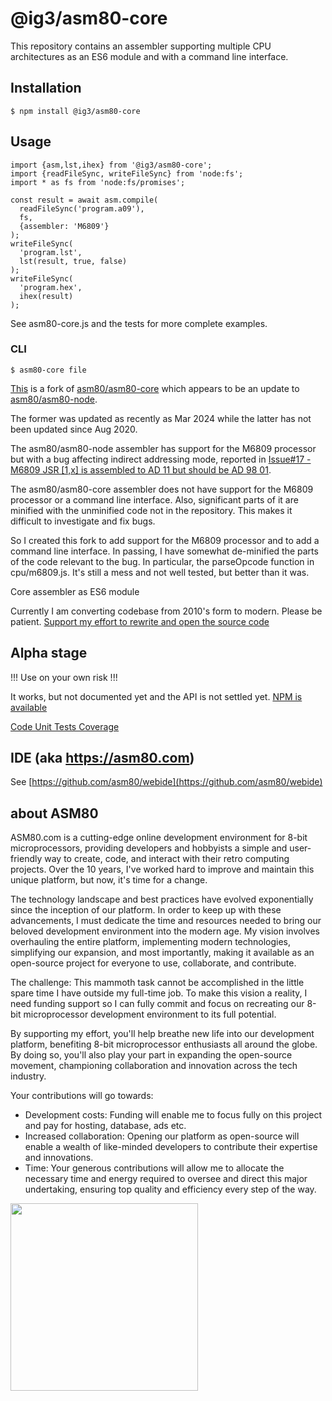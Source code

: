 # @ig3/asm80-core
This repository contains an assembler supporting multiple CPU architectures
as an ES6 module and with a command line interface.

## Installation

```
$ npm install @ig3/asm80-core
```

## Usage

```
import {asm,lst,ihex} from '@ig3/asm80-core';
import {readFileSync, writeFileSync} from 'node:fs';
import * as fs from 'node:fs/promises';

const result = await asm.compile(
  readFileSync('program.a09'),
  fs,
  {assembler: 'M6809'}
);
writeFileSync(
  'program.lst',
  lst(result, true, false)
);
writeFileSync(
  'program.hex',
  ihex(result)
);
```

See asm80-core.js and the tests for more complete examples.

### CLI

```
$ asm80-core file
```

[This](https://github.com/ig3/asm80-core)
is a fork of
[asm80/asm80-core](https://github.com/asm80/asm80-core)
which appears to be an update to
[asm80/asm80-node](https://github.com/asm80/asm80-node).

The former was updated as recently as Mar 2024 while the latter has not
been updated since Aug 2020.

The asm80/asm80-node assembler has support for the M6809 processor but with
a bug affecting indirect addressing mode, reported in
[Issue#17 - M6809 JSR [1,x] is assembled to AD 11 but should be AD 98 01](https://github.com/asm80/asm80-node/issues/17).

The asm80/asm80-core assembler does not have support for the M6809
processor or a command line interface. Also, significant parts of it are
minified with the unminified code not in the repository. This makes it
difficult to investigate and fix bugs.

So I created this fork to add support for the M6809 processor and to add a
command line interface. In passing, I have somewhat de-minified the parts
of the code relevant to the bug. In particular, the parseOpcode function in
cpu/m6809.js. It's still a mess and not well tested, but better than it
was.


Core assembler as ES6 module

Currently I am converting codebase from 2010's form to modern. Please be patient. [Support my effort to rewrite and open the source code](https://donate.stripe.com/7sI8yU7jCbzp4wMeUX)

## Alpha stage

!!! Use on your own risk !!!

It works, but not documented yet and the API is not settled yet. [NPM is available](https://www.npmjs.com/package/@asm80/core)

[Code Unit Tests Coverage](https://asm80.github.io/asm80-core/coverage/index.html)

## IDE (aka https://asm80.com)

See [https://github.com/asm80/webide](https://github.com/asm80/webide)

## about ASM80

ASM80.com is a cutting-edge online development environment for 8-bit microprocessors, providing developers and hobbyists a simple and user-friendly way to create, code, and interact with their retro computing projects. Over the 10 years, I've worked hard to improve and maintain this unique platform, but now, it's time for a change.

The technology landscape and best practices have evolved exponentially since the inception of our platform. In order to keep up with these advancements, I must dedicate the time and resources needed to bring our beloved development environment into the modern age. My vision involves overhauling the entire platform, implementing modern technologies, simplifying our expansion, and most importantly, making it available as an open-source project for everyone to use, collaborate, and contribute.

The challenge: This mammoth task cannot be accomplished in the little spare time I have outside my full-time job. To make this vision a reality, I need funding support so I can fully commit and focus on recreating our 8-bit microprocessor development environment to its full potential.

By supporting my effort, you'll help breathe new life into our development platform, benefiting 8-bit microprocessor enthusiasts all around the globe. By doing so, you'll also play your part in expanding the open-source movement, championing collaboration and innovation across the tech industry.

Your contributions will go towards:

- Development costs: Funding will enable me to focus fully on this project and pay for hosting, database, ads etc.
- Increased collaboration: Opening our platform as open-source will enable a wealth of like-minded developers to contribute their expertise and innovations.
- Time: Your generous contributions will allow me to allocate the necessary time and energy required to oversee and direct this major undertaking, ensuring top quality and efficiency every step of the way.

<img src="https://asm80.github.io/asm80-core/docs/qr_7sI8yU7jCbzp4wMeUX.png" width="300px">


